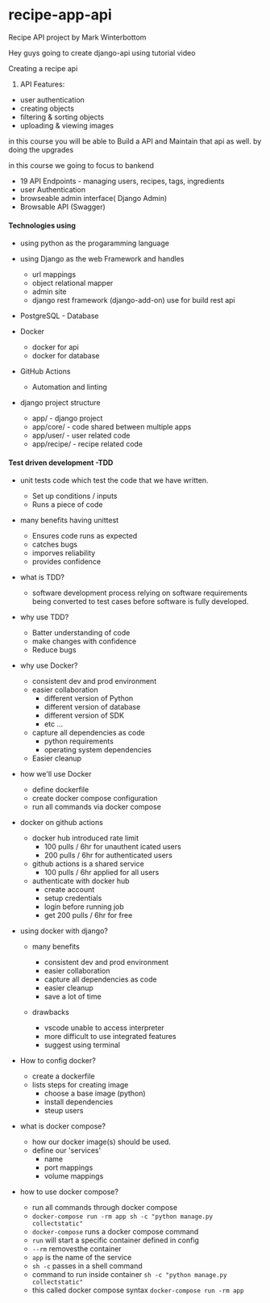 # recipe-app-api
Recipe API project by Mark Winterbottom

Hey guys going to create django-api using tutorial video 

Creating a recipe api

1. API Features:
* user authentication
* creating objects
* filtering & sorting objects
* uploading & viewing images

in this course you will be able to Build a API and Maintain that api as well.
by doing the upgrades

in this course we going to focus to bankend
* 19 API Endpoints - managing users, recipes, tags, ingredients
* user Authentication
* browseable admin interface( Django Admin)
* Browsable API (Swagger)

#### Technologies using 

* using python as the progaramming language
* using Django as the web Framework and handles 
    * url mappings 
    * object relational mapper
    * admin site
    * django rest framework (django-add-on) use for build rest api
* PostgreSQL - Database
* Docker 
    * docker for api 
    * docker for database
* GitHub Actions
    * Automation and linting

* django project structure
    * app/ - django project
    * app/core/ - code shared between multiple apps
    * app/user/ - user related code
    * app/recipe/ - recipe related code

#### Test driven development -TDD

* unit tests code which test the code that we have written.
    * Set up conditions / inputs
    * Runs a piece of code

* many benefits having unittest    
    * Ensures code runs as expected
    * catches bugs
    * imporves reliability
    * provides confidence

* what is TDD?
    * software development process relying on software requirements being converted 
    to test cases before software is fully developed.

* why use TDD?
    * Batter understanding of code
    * make changes with confidence
    * Reduce bugs

* why use Docker?
    * consistent dev and prod environment
    * easier collaboration
        * different version of Python
        * different version of database
        * different version of SDK
        * etc ...
    * capture all dependencies as code
        * python requirements
        * operating system dependencies
    * Easier cleanup

* how we'll use Docker
    * define dockerfile
    * create docker compose configuration
    * run all commands via docker compose

* docker on github actions
    * docker hub introduced rate limit
        * 100 pulls / 6hr for unauthent icated users
        * 200 pulls / 6hr for authenticated users
    * github actions is a shared service
        * 100 pulls / 6hr applied for all users
    * authenticate with docker hub
        * create account
        * setup credentials
        * login before running job
        * get 200 pulls / 6hr for free

* using docker with django?
    * many benefits 
        * consistent dev and prod environment
        * easier collaboration
        * capture all dependencies as code
        * easier cleanup 
        * save a lot of time

    * drawbacks
        * vscode unable to access interpreter
        * more difficult to use integrated features
        * suggest using terminal

* How to config docker?
    * create a dockerfile
    * lists steps for creating image
        * choose a base image (python)
        * install dependencies
        * steup users

* what is docker compose?
    * how our docker image(s) should be used.
    * define our 'services'
        * name
        * port mappings
        * volume mappings

* how to use docker compose? 
    * run all commands through docker compose
    * `docker-compose run -rm app sh -c "python manage.py collectstatic"`
    * `docker-compose` runs a docker compose command
    * `run` will start a specific container defined in config
    * `--rm` removesthe container
    * `app` is the name of the service
    * `sh -c` passes in a shell command
    * command to run inside container `sh -c "python manage.py collectstatic"`
    * this called docker compose syntax `docker-compose run -rm app`
